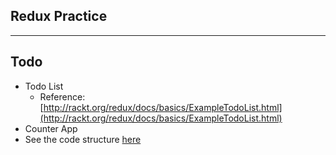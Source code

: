 ## Redux Practice

-----

## Todo
* Todo List
    - Reference: [http://rackt.org/redux/docs/basics/ExampleTodoList.html](http://rackt.org/redux/docs/basics/ExampleTodoList.html)
* Counter App
* See the code structure [here](https://github.com/rackt/redux/tree/master/examples/counter)
